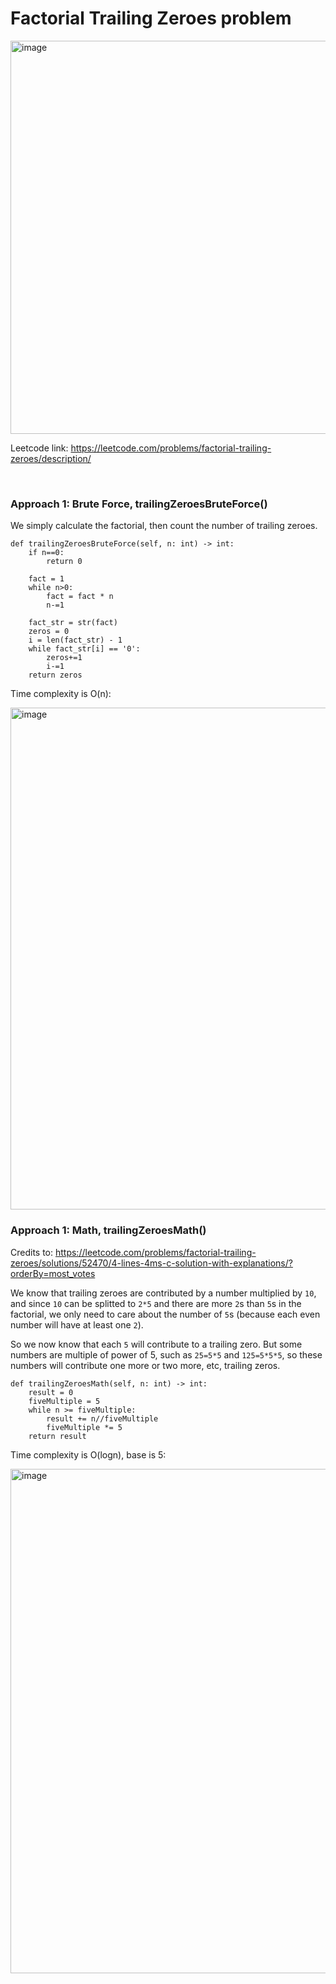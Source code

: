 # Factorial Trailing Zeroes problem
<img width="629" alt="image" src="https://user-images.githubusercontent.com/25105806/222944882-1e9a8a93-c90e-4985-af86-434b802e6ac5.png">

Leetcode link: https://leetcode.com/problems/factorial-trailing-zeroes/description/

<br/>

### Approach 1: Brute Force, trailingZeroesBruteForce()

We simply calculate the factorial, then count the number of trailing zeroes.


```python3
def trailingZeroesBruteForce(self, n: int) -> int:
	if n==0:
		return 0

	fact = 1
	while n>0:
		fact = fact * n
		n-=1

	fact_str = str(fact)
	zeros = 0
	i = len(fact_str) - 1
	while fact_str[i] == '0':
		zeros+=1
		i-=1
	return zeros
```
Time complexity is O(n):

<img width="803" alt="image" src="https://user-images.githubusercontent.com/25105806/222944976-79993ba7-71f1-4da2-8cfe-8fb2b8d93f3c.png">

<br/>

### Approach 1: Math, trailingZeroesMath()

Credits to: https://leetcode.com/problems/factorial-trailing-zeroes/solutions/52470/4-lines-4ms-c-solution-with-explanations/?orderBy=most_votes

We know that trailing zeroes are contributed by a number multiplied by `10`, and since `10` can be splitted to `2*5` and there are more `2`s than `5`s in the factorial, we only need to care about the number of `5`s (because each even number will have at least one `2`).

So we now know that each `5` will contribute to a trailing zero. But some numbers are multiple of power of 5, such as `25=5*5` and `125=5*5*5`, so these numbers will contribute one more or two more, etc, trailing zeros.

```python3
def trailingZeroesMath(self, n: int) -> int:
	result = 0
	fiveMultiple = 5
	while n >= fiveMultiple:
		result += n//fiveMultiple
		fiveMultiple *= 5
	return result
```

Time complexity is O(logn), base is 5:

<img width="807" alt="image" src="https://user-images.githubusercontent.com/25105806/222945240-869a81ad-2ee0-4118-9f62-5c8cd39cfdf5.png">
